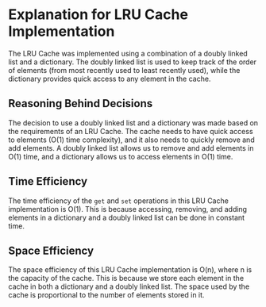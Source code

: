 # Explanation for LRU Cache Implementation

The LRU Cache was implemented using a combination of a doubly linked list and a dictionary. The doubly linked list is used to keep track of the order of elements (from most recently used to least recently used), while the dictionary provides quick access to any element in the cache.

## Reasoning Behind Decisions

The decision to use a doubly linked list and a dictionary was made based on the requirements of an LRU Cache. The cache needs to have quick access to elements (O(1) time complexity), and it also needs to quickly remove and add elements. A doubly linked list allows us to remove and add elements in O(1) time, and a dictionary allows us to access elements in O(1) time.

## Time Efficiency

The time efficiency of the `get` and `set` operations in this LRU Cache implementation is O(1). This is because accessing, removing, and adding elements in a dictionary and a doubly linked list can be done in constant time.

## Space Efficiency

The space efficiency of this LRU Cache implementation is O(n), where n is the capacity of the cache. This is because we store each element in the cache in both a dictionary and a doubly linked list. The space used by the cache is proportional to the number of elements stored in it.